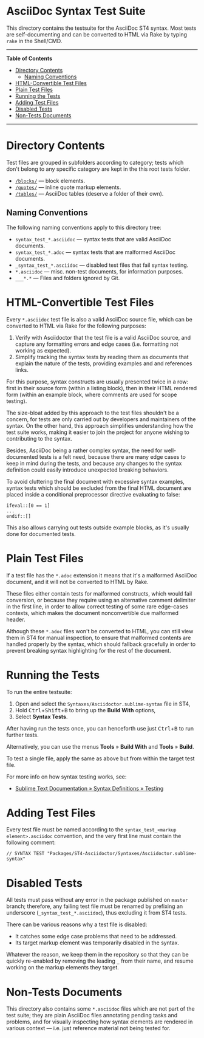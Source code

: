 # AsciiDoc Syntax Test Suite

This directory contains the testsuite for the AsciiDoc ST4 syntax.
Most tests are self-documenting and can be converted to HTML via Rake by typing `rake` in the Shell/CMD.

-----

**Table of Contents**

<!-- MarkdownTOC autolink="true" bracket="round" autoanchor="false" lowercase="only_ascii" uri_encoding="true" levels="1,2,3" -->

- [Directory Contents](#directory-contents)
    - [Naming Conventions](#naming-conventions)
- [HTML-Convertible Test Files](#html-convertible-test-files)
- [Plain Test Files](#plain-test-files)
- [Running the Tests](#running-the-tests)
- [Adding Test Files](#adding-test-files)
- [Disabled Tests](#disabled-tests)
- [Non-Tests Documents](#non-tests-documents)

<!-- /MarkdownTOC -->

-----

# Directory Contents

Test files are grouped in subfolders according to category; tests which don't belong to any specific category are kept in the this root tests folder.

- [`/blocks/`][blocks/] — block elements.
- [`/quotes/`][quotes/] — inline quote markup elements.
- [`/tables/`][tables/] — AsciiDoc tables (deserve a folder of their own).

## Naming Conventions

The following naming conventions apply to this directory tree:

- `syntax_test_*.asciidoc` — syntax tests that are valid AsciiDoc documents.
- `syntax_test_*.adoc` — syntax tests that are malformed AsciiDoc documents.
- `_syntax_test_*.asciidoc` — disabled test files that fail syntax testing.
- `*.asciidoc` — misc. non-test documents, for information purposes.
- `___*.*` — Files and folders ignored by Git.


# HTML-Convertible Test Files

Every `*.asciidoc` test file is also a valid AsciiDoc source file, which can be converted to HTML via Rake for the following purposes:

1. Verify with Asciidoctor that the test file is a valid AsciiDoc source, and capture any formatting errors and edge cases (i.e. formatting not working as expected).
2. Simplify tracking the syntax tests by reading them as documents that explain the nature of the tests, providing examples and and references links.

For this purpose, syntax constructs are usually presented twice in a row: first in their source form (within a listing block), then in their HTML rendered form (within an example block, where comments are used for scope testing).

The size-bloat added by this approach to the test files shouldn't be a concern, for tests are only carried out by developers and maintainers of the syntax.
On the other hand, this approach simplifies understanding how the test suite works, making it easier to join the project for anyone wishing to contributing to the syntax.

Besides, AsciiDoc being a rather complex syntax, the need for well-documented tests is a felt need, because there are many edge cases to keep in mind during the tests, and because any changes to the syntax definition could easily introduce unexpected breaking behaviors.

To avoid cluttering the final document with excessive syntax examples, syntax tests which should be excluded from the final HTML document are placed inside a conditional preprocessor directive evaluating to false:

```asciidoc
ifeval::[0 == 1]
...
endif::[]
```

This also allows carrying out tests outside example blocks, as it's usually done for documented tests.


# Plain Test Files

If a test file has the `*.adoc` extension it means that it's a malformed AsciiDoc document, and it will not be converted to HTML by Rake.

These files either contain tests for malformed constructs, which would fail conversion, or because they require using an alternative comment delimiter in the first line, in order to allow correct testing of some rare edge-cases contexts, which makes the document nonconvertible due malformed header.

Although these `*.adoc` files won't be converted to HTML, you can still view them in ST4 for manual inspection, to ensure that malformed contents are handled properly by the syntax, which should fallback gracefully in order to prevent breaking syntax highlighting for the rest of the document.


# Running the Tests

To run the entire testsuite:

1. Open and select the `Syntaxes/Asciidoctor.sublime-syntax` file in ST4,
2. Hold <kbd>Ctrl</kbd>+<kbd>Shift</kbd>+<kbd>B</kbd> to bring up the __Build With__ options,
3. Select __Syntax Tests__.

After having run the tests once, you can henceforth use just <kbd>Ctrl</kbd>+<kbd>B</kbd> to run further tests.

Alternatively, you can use the menus __Tools__ » __Build With__ and __Tools__ » __Build__.

To test a single file, apply the same as above but from within the target test file.

For more info on how syntax testing works, see:

- [Sublime Text Documentation » Syntax Definitions » Testing]


# Adding Test Files

Every test file must be named according to the `syntax_test_<markup element>.asciidoc` convention, and the very first line must contain the following comment:

```asciidoc
// SYNTAX TEST "Packages/ST4-Asciidoctor/Syntaxes/Asciidoctor.sublime-syntax"
```


# Disabled Tests

All tests must pass without any error in the package published on `master` branch; therefore, any failing test file must be renamed by prefixing an underscore (`_syntax_test_*.asciidoc`), thus excluding it from ST4 tests.

There can be various reasons why a test file is disabled:

- It catches some edge case problems that need to be addressed.
- Its target markup element was temporarily disabled in the syntax.

Whatever the reason, we keep them in the repository so that they can be quickly re-enabled by removing the leading `_` from their name, and resume working on the markup elements they target.


# Non-Tests Documents

This directory also contains some `*.asciidoc` files which are not part of the test suite; they are plain AsciiDoc files annotating pending tasks and problems, and for visually inspecting how syntax elements are rendered in various context — i.e. just reference material not being tested for.

<!-----------------------------------------------------------------------------
                               REFERENCE LINKS
------------------------------------------------------------------------------>

[Sublime Text Documentation » Syntax Definitions » Testing]: https://www.sublimetext.com/docs/syntax.html#testing "Read official ST4 docs on testing syntaxes"


<!-- files & folders -->

[blocks/]: ./blocks "Navigate to block tests folder"
[quotes/]: ./quotes "Navigate to inline quotes tests folder"
[tables/]: ./tables "Navigate to tables tests folder"


<!-- EOF -->
